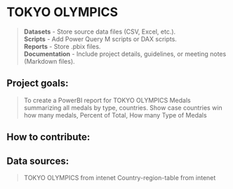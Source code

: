 # TOKYO OLYMPICS

> **Datasets** - Store source data files (CSV, Excel, etc.). <br>
> **Scripts** - Add Power Query M scripts or DAX scripts. <br>
> **Reports** - Store .pbix files. <br>
> **Documentation** - Include project details, guidelines, or meeting notes (Markdown files).<br>


## Project goals:
> To create a PowerBI report for TOKYO OLYMPICS Medals summarizing all medals by type, countries.
> Show case countries win how many medals, Percent of Total, How many Type of Medals
## How to contribute:

## Data sources:
> TOKYO OLYMPICS from intenet
> Country-region-table from intenet
